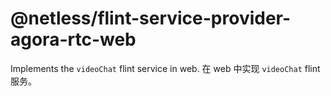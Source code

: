 # @netless/flint-service-provider-agora-rtc-web

Implements the `videoChat` flint service in web.
在 web 中实现 `videoChat` flint 服务。

